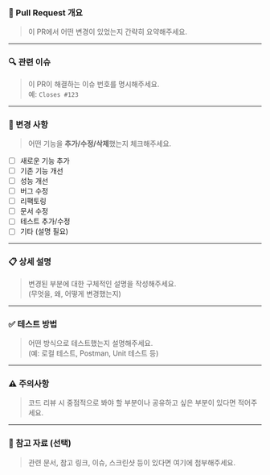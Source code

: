 ### 🚀 Pull Request 개요

> 이 PR에서 어떤 변경이 있었는지 간략히 요약해주세요.

---

### 🔍 관련 이슈

> 이 PR이 해결하는 이슈 번호를 명시해주세요.  
예: `Closes #123`

---

### 🔧 변경 사항

> 어떤 기능을 **추가/수정/삭제**했는지 체크해주세요.

- [ ] 새로운 기능 추가
- [ ] 기존 기능 개선
- [ ] 성능 개선
- [ ] 버그 수정
- [ ] 리팩토링
- [ ] 문서 수정
- [ ] 테스트 추가/수정
- [ ] 기타 (설명 필요)

---

### 📋 상세 설명

> 변경된 부분에 대한 구체적인 설명을 작성해주세요.  
(무엇을, 왜, 어떻게 변경했는지)

---

### ✅ 테스트 방법

> 어떤 방식으로 테스트했는지 설명해주세요.  
(예: 로컬 테스트, Postman, Unit 테스트 등)

---

### ⚠️ 주의사항

> 코드 리뷰 시 중점적으로 봐야 할 부분이나 공유하고 싶은 부분이 있다면 적어주세요.

---

### 📎 참고 자료 (선택)

> 관련 문서, 참고 링크, 이슈, 스크린샷 등이 있다면 여기에 첨부해주세요.